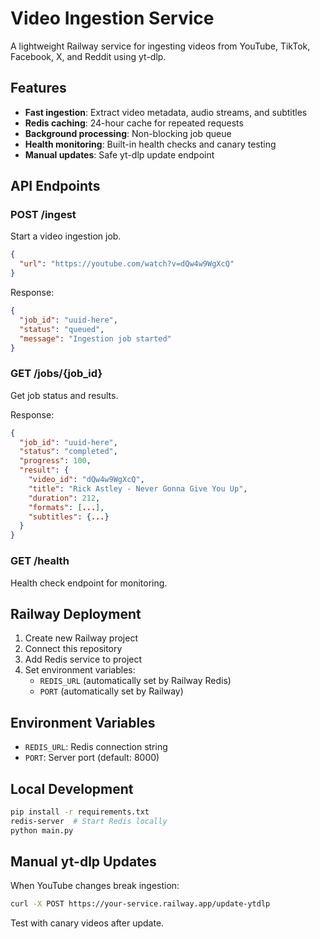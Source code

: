 # Video Ingestion Service

A lightweight Railway service for ingesting videos from YouTube, TikTok, Facebook, X, and Reddit using yt-dlp.

## Features

- **Fast ingestion**: Extract video metadata, audio streams, and subtitles
- **Redis caching**: 24-hour cache for repeated requests
- **Background processing**: Non-blocking job queue
- **Health monitoring**: Built-in health checks and canary testing
- **Manual updates**: Safe yt-dlp update endpoint

## API Endpoints

### POST /ingest
Start a video ingestion job.

```json
{
  "url": "https://youtube.com/watch?v=dQw4w9WgXcQ"
}
```

Response:
```json
{
  "job_id": "uuid-here",
  "status": "queued",
  "message": "Ingestion job started"
}
```

### GET /jobs/{job_id}
Get job status and results.

Response:
```json
{
  "job_id": "uuid-here",
  "status": "completed",
  "progress": 100,
  "result": {
    "video_id": "dQw4w9WgXcQ",
    "title": "Rick Astley - Never Gonna Give You Up",
    "duration": 212,
    "formats": [...],
    "subtitles": {...}
  }
}
```

### GET /health
Health check endpoint for monitoring.

## Railway Deployment

1. Create new Railway project
2. Connect this repository
3. Add Redis service to project
4. Set environment variables:
   - `REDIS_URL` (automatically set by Railway Redis)
   - `PORT` (automatically set by Railway)

## Environment Variables

- `REDIS_URL`: Redis connection string
- `PORT`: Server port (default: 8000)

## Local Development

```bash
pip install -r requirements.txt
redis-server  # Start Redis locally
python main.py
```

## Manual yt-dlp Updates

When YouTube changes break ingestion:

```bash
curl -X POST https://your-service.railway.app/update-ytdlp
```

Test with canary videos after update.
